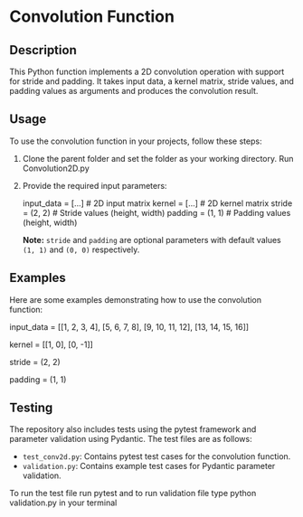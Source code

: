 # Convolution Function


## Description

This Python function implements a 2D convolution operation with support for stride and padding. It takes input data, a kernel matrix, stride values, and padding values as arguments and produces the convolution result.

## Usage

To use the convolution function in your projects, follow these steps:

1. Clone the parent folder and set the folder as your working directory. Run Convolution2D.py 

2. Provide the required input parameters:
   
    input_data = [...]  # 2D input matrix
    kernel = [...]  # 2D kernel matrix
    stride = (2, 2)  # Stride values (height, width)
    padding = (1, 1)  # Padding values (height, width)
    
    
    **Note:** `stride` and `padding` are optional parameters with default values `(1, 1)` and `(0, 0)` respectively.


## Examples

Here are some examples demonstrating how to use the convolution function:

input_data = [[1, 2, 3, 4],
              [5, 6, 7, 8],
              [9, 10, 11, 12],
              [13, 14, 15, 16]]

kernel = [[1, 0],
          [0, -1]]

stride = (2, 2)

padding = (1, 1)



## Testing

The repository also includes tests using the pytest framework and parameter validation using Pydantic. The test files are as follows:

- `test_conv2d.py`: Contains pytest test cases for the convolution function.
- `validation.py`: Contains example test cases for Pydantic parameter validation.

To run the test file run  pytest and to run validation file type python validation.py in your terminal


